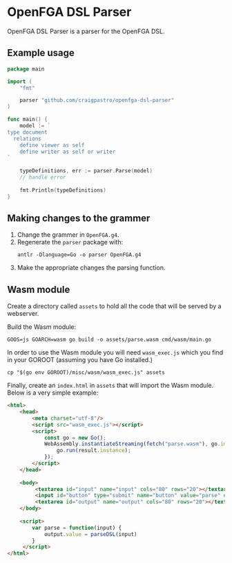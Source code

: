 # OpenFGA DSL Parser

OpenFGA DSL Parser is a parser for the OpenFGA DSL.

## Example usage

```go
package main

import (
	"fmt"

	parser "github.com/craigpastro/openfga-dsl-parser"
)

func main() {
	model := `
type document
  relations
    define viewer as self
    define writer as self or writer
`
			
	typeDefinitions, err := parser.Parse(model)
	// handle error
	
	fmt.Println(typeDefinitions)
}
```

## Making changes to the grammer

1. Change the grammer in `OpenFGA.g4`.
2. Regenerate the `parser` package with:
    ```
    antlr -Dlanguage=Go -o parser OpenFGA.g4
    ```
3. Make the appropriate changes the parsing function. 

## Wasm module

Create a directory called `assets` to hold all the code that will be served by a webserver.

Build the Wasm module:
```
GOOS=js GOARCH=wasm go build -o assets/parse.wasm cmd/wasm/main.go
```

In order to use the Wasm module you will need `wasm_exec.js` which you find in your GOROOT (assuming you have Go installed.)
```
cp "$(go env GOROOT)/misc/wasm/wasm_exec.js" assets
```

Finally, create an `index.html` in `assets` that will import the Wasm module. Below is a very simple example:
```html
<html>
    <head>
        <meta charset="utf-8"/>
        <script src="wasm_exec.js"></script>
        <script>
            const go = new Go();
            WebAssembly.instantiateStreaming(fetch("parse.wasm"), go.importObject).then((result) => {
                go.run(result.instance);
            });
        </script>
    </head>
    
    <body>
         <textarea id="input" name="input" cols="80" rows="20"></textarea>
         <input id="button" type="submit" name="button" value="parse" onclick="parse(input.value)"/>
         <textarea id="output" name="output" cols="80" rows="20"></textarea>
    </body>
    
    <script>
        var parse = function(input) {
            output.value = parseDSL(input)
        }
     </script>
</html>
```
